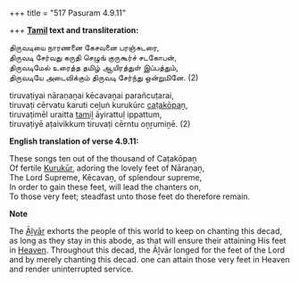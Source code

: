 +++
title = "517 Pasuram 4.9.11"

+++
**[Tamil](/definition/tamil#history "show Tamil definitions") text and transliteration:**

திருவடியை நாரணனை கேசவனை பரஞ்சுடரை,  
திருவடி சேர்வது கருதி செழுங் குருகூர்ச் சடகோபன்,  
திருவடிமேல் உரைத்த தமிழ் ஆயிரத்துள் இப்பத்தும்,  
திருவடியே அடைவிக்கும் திருவடி சேர்ந்து ஒன்றுமினே. (2)

tiruvaṭiyai nāraṇaṉai kēcavaṉai parañcuṭarai,  
tiruvaṭi cērvatu karuti ceḻuṅ kurukūrc [caṭakōpaṉ](/definition/catakopan#vaishnavism "show caṭakōpaṉ definitions"),  
tiruvaṭimēl uraitta [tamiḻ](/definition/tamil#history "show tamiḻ definitions") āyirattuḷ ippattum,  
tiruvaṭiyē aṭaivikkum tiruvaṭi cērntu oṉṟumiṉē. (2)

**English translation of verse 4.9.11:**

These songs ten out of the thousand of Caṭakōpaṉ  
Of fertile [Kurukūr](/definition/kurukur#vaishnavism "show Kurukūr definitions"), adoring the lovely feet of Nāraṇaṉ,  
The Lord Supreme, Kēcavaṉ, of splendour supreme,  
In order to gain these feet, will lead the chanters on,  
To those very feet; steadfast unto those feet do therefore remain.

**Note**

The [Āḻvār](/definition/aḻvar#vaishnavism "show Āḻvār definitions") exhorts the people of this world to keep on chanting this decad, as long as they stay in this abode, as that will ensure their attaining His feet in [Heaven](/definition/heaven#history "show Heaven definitions"). Throughout this decad, the Āḻvār longed for the feet of the Lord and by merely chanting this decad. one can attain those very feet in Heaven and render uninterrupted service.


